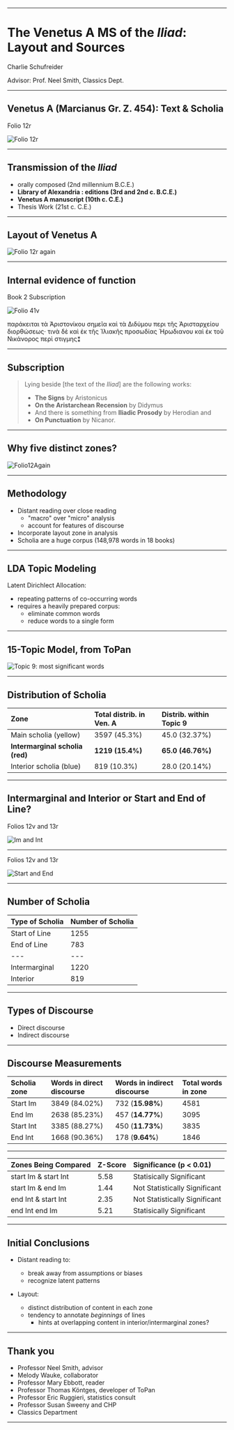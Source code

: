 
---


# The Venetus A MS of the *Iliad*: Layout and Sources



Charlie Schufreider


Advisor: Prof. Neel Smith, Classics Dept.

---

## Venetus A (Marcianus Gr. Z. 454): Text & Scholia

Folio 12r

![Folio 12r](https://raw.githubusercontent.com/cjschu17/Thesis2016-2017/master/images/12r.jpg)

---

## Transmission of the *Iliad*

- orally composed (2nd millennium B.C.E.)
- **Library of Alexandria : editions (3rd and 2nd c. B.C.E.)**
- **Venetus A manuscript (10th c. C.E.)**
- Thesis Work (21st c. C.E.)



---



##  Layout of Venetus A

![Folio 12r again](https://raw.githubusercontent.com/cjschu17/Thesis2016-2017/master/images/DSE2.JPG)

---

## Internal evidence of function

Book 2 Subscription


![Folio 41v](https://raw.githubusercontent.com/cjschu17/Thesis2016-2017/master/images/Book2Subscription.jpg)



παράκειται τὰ Ἀριστονίκου σημεῖα καὶ τὰ  Διδύμου περι τῆς Ἀρισταρχείου διορθώσεως· τινὰ δὲ καὶ ἐκ τῆς Ἰλιακῆς προσωδίας Ἡρωδιανου καὶ ἐκ  τοῦ Νικάνορος περὶ στιγμης⁑



---

## Subscription

>Lying beside [the text of the *Iliad*] are the following works:
>
> - **The Signs** by Aristonicus
> -  **On the Aristarchean Recension** by Didymus
> -  And there is something from **Iliadic Prosody** by Herodian and
> - **On Punctuation** by Nicanor.

---



##  Why five distinct zones?

![Folio12Again](https://raw.githubusercontent.com/cjschu17/Thesis2016-2017/master/images/DSE2.JPG)

---

## Methodology


- Distant reading over close reading
  - "macro" over "micro" analysis
  - account for features of discourse
- Incorporate layout zone in analysis
- Scholia are a huge corpus (148,978 words in 18 books)



---

## LDA Topic Modeling

Latent Dirichlect Allocation:

- repeating patterns of co-occurring words
- requires a heavily prepared corpus:
    - eliminate common words
    - reduce words to a single form


---

## 15-Topic Model, from ToPan

![Topic 9: most significant words](https://raw.githubusercontent.com/cjschu17/Thesis2016-2017/master/images/TranslatedToPan9.jpg)

---

## Distribution of Scholia

| Zone                            | Total distrib. in Ven. A | Distrib. within Topic 9 |
|:--------------------------------|:---------------------|:------------------------|
| Main scholia (yellow)           | 3597 (45.3%)         | 45.0 (32.37%)           |
| **Intermarginal scholia (red)** | **1219 (15.4%)**     | **65.0 (46.76%)**       |
| Interior scholia (blue)         | 819 (10.3%)          | 28.0 (20.14%)           |

---

## Intermarginal and Interior or Start and End of Line?

Folios 12v and 13r

![Im and Int](https://raw.githubusercontent.com/cjschu17/Thesis2016-2017/master/images/12v13rImInt.jpg)

---

Folios 12v and 13r

![Start and End](https://raw.githubusercontent.com/cjschu17/Thesis2016-2017/master/images/12v13rSE.jpg)

---

## Number of Scholia

| Type of Scholia | Number of Scholia |
|:----------------|:------------------|
| Start of Line   | 1255              |
| End of Line     | 783               |
| ---             | ---               |
| Intermarginal   | 1220              |
| Interior        | 819               |


---

## Types of Discourse

- Direct discourse
- Indirect discourse

---

## Discourse Measurements

| Scholia zone | Words in direct discourse | Words in indirect discourse | Total words in zone |
|:-------------|:--------------------------|:----------------------------|:--------------------|
| Start Im     | 3849 (84.02%)             | 732 (**15.98%**)            | 4581                |
| End Im       | 2638 (85.23%)             | 457 (**14.77%**)            | 3095                |
| Start Int    | 3385 (88.27%)             | 450 (**11.73%**)            | 3835                |
| End Int      | 1668 (90.36%)             | 178 (**9.64%**)             | 1846                |



---

| Zones Being Compared | Z-Score | Significance (p < 0.01)       |
|:---------------------|:--------|:------------------------------|
| start Im & start Int | 5.58    | Statisically Significant      |
| start Im & end Im    | 1.44    | Not Statistically Significant |
| end Int & start Int  | 2.35    | Not Statistically Significant |
| end Int  end Im      | 5.21    | Statisically Significant      |



---

## Initial Conclusions

- Distant reading to:
    - break away from assumptions or biases
    - recognize latent patterns

- Layout:
    - distinct distribution of content in each zone
    - tendency to annotate *beginnings* of lines
       - hints at overlapping content in interior/intermarginal zones?



---

## Thank you

- Professor Neel Smith, advisor
- Melody Wauke, collaborator
- Professor Mary Ebbott, reader
- Professor Thomas Köntges, developer of ToPan
- Professor Eric Ruggieri, statistics consult
- Professor Susan Sweeny and CHP
- Classics Department



---
